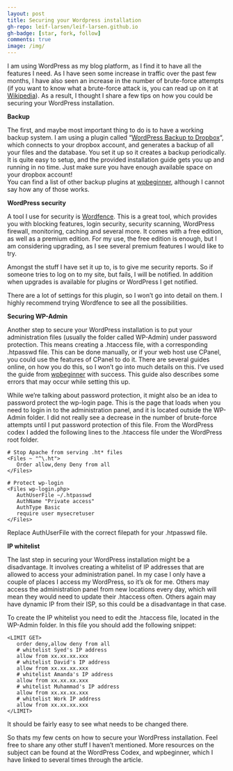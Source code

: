 ```yaml
---
layout: post
title: Securing your Wordpress installation
gh-repo: leif-larsen/leif-larsen.github.io
gh-badge: [star, fork, follow]
comments: true
image: /img/
---
```

    
    
I am using WordPress as my blog platform, as I find it to have all the features I need. As I have seen some increase in traffic over the past few months, I have also seen an increase in the number of brute-force attempts (if you want to know what a brute-force attack is, you can read up on it at [Wikipedia](https://en.wikipedia.org/wiki/Brute-force_attack)). As a result, I thought I share a few tips on how you could be securing your WordPress installation.

**Backup**

The first, and maybe most important thing to do is to have a working backup system. I am using a plugin called “[WordPress Backup to Dropbox](https://wordpress.org/plugins/wordpress-backup-to-dropbox/)“, which connects to your dropbox account, and generates a backup of all your files and the database. You set it up so it creates a backup periodically. It is quite easy to setup, and the provided installation guide gets you up and running in no time. Just make sure you have enough available space on your dropbox account!  
 You can find a list of other backup plugins at [wpbeginner](http://www.wpbeginner.com/plugins/7-best-wordpress-backup-plugins-compared-pros-and-cons/), although I cannot say how any of those works.

**WordPress security**

A tool I use for security is [Wordfence](https://wordpress.org/plugins/wordfence/). This is a great tool, which provides you with blocking features, login security, security scanning, WordPress firewall, monitoring, caching and several more. It comes with a free edition, as well as a premium edition. For my use, the free edition is enough, but I am considering upgrading, as I see several premium features I would like to try.

Amongst the stuff I have set it up to, is to give me security reports. So if someone tries to log on to my site, but fails, I will be notified. In addition when upgrades is available for plugins or WordPress I get notified.

There are a lot of settings for this plugin, so I won’t go into detail on them. I highly recommend trying Wordfence to see all the possibilities.

**Securing WP-Admin**

Another step to secure your WordPress installation is to put your administration files (usually the folder called WP-Admin) under password protection. This means creating a .htaccess file, with a corresponding .htpasswd file. This can be done manually, or if your web host use CPanel, you could use the features of CPanel to do it. There are several guides online, on how you do this, so I won’t go into much details on this. I’ve used the guide from [wpbeginner](http://www.wpbeginner.com/wp-tutorials/how-to-password-protect-your-wordpress-admin-wp-admin-directory/) with success. This guide also describes some errors that may occur while setting this up.

While we’re talking about password protection, it might also be an idea to password protect the wp-login page. This is the page that loads when you need to login in to the administration panel, and it is located outside the WP-Admin folder. I did not really see a decrease in the number of brute-force attempts until I put password protection of this file. From the WordPress codex I added the following lines to the .htaccess file under the WordPress root folder.
```language
# Stop Apache from serving .ht* files 
<Files ~ "^\.ht"> 
   Order allow,deny Deny from all 
</Files> 

# Protect wp-login 
<Files wp-login.php> 
   AuthUserFile ~/.htpasswd 
   AuthName "Private access" 
   AuthType Basic 
   require user mysecretuser 
</Files>
```
Replace AuthUserFile with the correct filepath for your .htpasswd file.

**IP whitelist**

The last step in securing your WordPress installation might be a disadvantage. It involves creating a whitelist of IP addresses that are allowed to access your administration panel. In my case I only have a couple of places I access my WordPress, so it’s ok for me. Others may access the administration panel from new locations every day, which will mean they would need to update their .htaccess often. Others again may have dynamic IP from their ISP, so this could be a disadvantage in that case.

To create the IP whitelist you need to edit the .htaccess file, located in the WP-Admin folder. In this file you should add the following snippet:
```language
<LIMIT GET> 
   order deny,allow deny from all 
   # whitelist Syed's IP address    
   allow from xx.xx.xx.xxx 
   # whitelist David's IP address 
   allow from xx.xx.xx.xxx 
   # whitelist Amanda's IP address 
   allow from xx.xx.xx.xxx 
   # whitelist Muhammad's IP address 
   allow from xx.xx.xx.xxx 
   # whitelist Work IP address 
   allow from xx.xx.xx.xxx 
</LIMIT>
```
It should be fairly easy to see what needs to be changed there.

So thats my few cents on how to secure your WordPress installation. Feel free to share any other stuff I haven’t mentioned. More resources on the subject can be found at the WordPress Codex, and wpbeginner, which I have linked to several times through the article.


